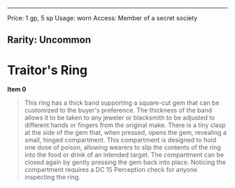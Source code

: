 
---
Price: 1 gp, 5 sp
Usage: worn
Access: Member of a secret society

Rarity: Uncommon
---

# Traitor's Ring

**Item 0**

> This ring has a thick band supporting a square-cut gem that can be customized to the buyer's preference. The thickness of the band allows it to be taken to any jeweler or blacksmith to be adjusted to different hands or fingers from the original make. There is a tiny clasp at the side of the gem that, when pressed, opens the gem, revealing a small, hinged compartment. This compartment is designed to hold one dose of poison, allowing wearers to slip the contents of the ring into the food or drink of an intended target. The compartment can be closed again by gently pressing the gem back into place. Noticing the compartment requires a DC 15 Perception check for anyone inspecting the ring.
